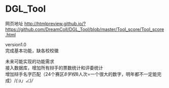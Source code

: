 # DGL_Tool

网页地址
http://htmlpreview.github.io/?https://github.com/DreamColl/DGL_Tool/blob/master/Tool_score/Tool_score.html

version1.0<br>
完成基本功能，缺各校校徽<br>

未来可能实现的功能需求<br>
接入数据库，增加所有辩手的票数统计和评委统计<br>
增加辩手名字匹配（24个赛区*8学校*8人次=一个很大的数字，明年都不一定能完成）/_(:з」∠)/_
